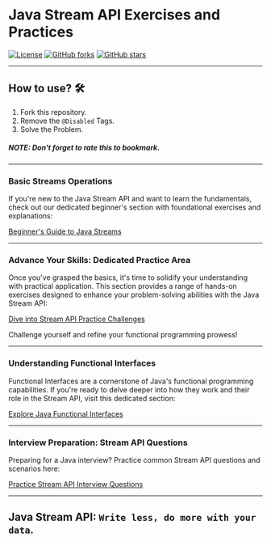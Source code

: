 # Java Stream API Exercises and Practices

[![License](https://img.shields.io/badge/License-Apache%202.0-blue.svg)](https://opensource.org/licenses/Apache-2.0)
[![GitHub forks](https://img.shields.io/github/forks/ZahidFKhan/Streams-API-Practices?logo=github)](https://github.com/ZahidFKhan/Streams-API-Practices)
[![GitHub stars](https://img.shields.io/github/stars/ZahidFKhan/Streams-API-Practices?logo=github)](https://github.com/ZahidFKhan/Streams-API-Practices)

___

## How to use? 🛠️

1. Fork this repository.
2. Remove the `@Disabled` Tags.
3. Solve the Problem.

##### NOTE: Don't forget to rate this to bookmark.

---

### Basic Streams Operations

If you're new to the Java Stream API and want to learn the fundamentals, check out our dedicated beginner's section with
foundational exercises and explanations:

[Beginner's Guide to Java Streams](https://github.com/ZahidFKhan/Streams-API-Practices/tree/main/src/test/java/com/github/streams/learn/basics)

---

### Advance Your Skills: Dedicated Practice Area

Once you've grasped the basics, it's time to solidify your understanding with practical application. This section
provides a range of hands-on exercises designed to enhance your problem-solving abilities with the Java Stream API:

[Dive into Stream API Practice Challenges](https://github.com/ZahidFKhan/Streams-API-Practices/tree/main/src/test/java/com/github/streams/practice)

Challenge yourself and refine your functional programming prowess!

---

### Understanding Functional Interfaces

Functional Interfaces are a cornerstone of Java's functional programming capabilities. If you're ready to delve deeper
into how they work and their role in the Stream API, visit this dedicated section:

[Explore Java Functional Interfaces](https://github.com/ZahidFKhan/Streams-API-Practices/tree/main/src/test/java/com/github/streams/learn/functional_interfaces)

---

### Interview Preparation: Stream API Questions

Preparing for a Java interview? Practice common Stream API questions and scenarios here:

[Practice Stream API Interview Questions](https://github.com/ZahidFKhan/Streams-API-Practices/tree/main/src/test/java/com/github/streams/interview)

--- 

[//]: # (### Master the Java Stream API: Exercises, Tutorials, and Practical Examples)

[//]: # ()

[//]: # (This repository offers a comprehensive collection of functional programming exercises and practical examples designed to)

[//]: # (help you master the Java Stream API and write cleaner, more efficient code.)

[//]: # ()

[//]: # (---)

[//]: # ()

[//]: # (### Learn and Practice the Java Stream API: From Basics to Advanced)

[//]: # ()

[//]: # (This repository serves as your ultimate guide to understanding and effectively utilizing the Java Stream API. Whether)

[//]: # (you're a beginner looking to grasp the fundamentals or an experienced developer aiming to deepen your knowledge, you'll)

[//]: # (find valuable resources here. Dive into practical exercises that cover a wide range of Stream API operations and)

[//]: # (real-world scenarios.)

[//]: # ()

[//]: # (### What you'll find:)

[//]: # ()

[//]: # (* **Targeted Exercises:** Hands-on problems designed to reinforce your understanding of key Stream API concepts)

[//]: # (  like `map`, `filter`, `reduce`, `collect`, and more.)

[//]: # (* **Practical Examples:** Learn how to apply the Stream API to solve common programming tasks, making your code more)

[//]: # (  concise and readable.)

[//]: # (* **Beginner-Friendly Approach:** Clear instructions and progressively challenging exercises cater to developers of all)

[//]: # (  skill levels.)

[//]: # (* **Focus on Modern Java:** Examples are relevant for Java 8, Java 11, and later versions, showcasing the power of)

[//]: # (  functional programming.)

[//]: # ()

[//]: # (___)

[//]: # ()

[//]: # (##### Keywords for Java Stream API Learning)

[//]: # ()

[//]: # (<a name="keywords-for-java-stream-api-learning"></a>)

[//]: # ()

[//]: # (1. [x] Java Stream API Tutorial)

[//]: # (2. [x] Java 8 Streams)

[//]: # (3. [x] Java 11 Streams)

[//]: # (4. [x] Functional Programming in Java)

[//]: # (5. [x] Java Stream API Exercises)

[//]: # (6. [x] Java Stream API Practices)

[//]: # (7. [x] Java Code Examples)

[//]: # (8. [x] Learn Java Streams)

[//]: # (9. [x] Master Java Stream API)

[//]: # (10. [x] Java Programming Skills)

[//]: # ()

[//]: # (Your support helps others discover and benefit from these resources.)

## Java Stream API: `Write less, do more with your data`.
